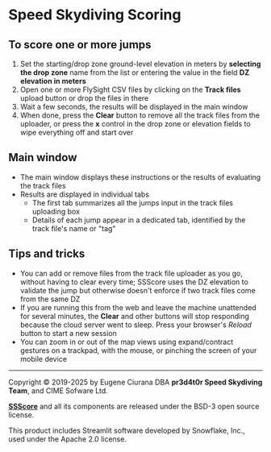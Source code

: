 # Speed Skydiving Scoring

## To score one or more jumps

1. Set the starting/drop zone ground-level elevation in meters by **selecting
   the drop zone** name from the list or entering the value in the field **DZ
   elevation in meters**
1. Open one or more FlySight CSV files by clicking on the **Track files**
   upload button or drop the files in there
1. Wait a few seconds, the results will be displayed in the main window
1. When done, press the **Clear** button to remove all the track files from the
   uploader, or press the **x** control in the drop zone or elevation fields to
   wipe everything off and start over


## Main window

- The main window displays these instructions or the results of evaluating the
  track files
- Results are displayed in individual tabs
  - The first tab summarizes all the jumps input in the track files uploading
    box
  - Details of each jump appear in a dedicated tab, identified by the track
    file's name or "tag"


## Tips and tricks

- You can add or remove files from the track file uploader as you go, without
  having to clear every time; SSScore uses the DZ elevation to validate the
  jump but otherwise doesn't enforce if two track files come from the same DZ
- If you are running this from the web and leave the machine unattended for
  several minutes, the **Clear** and other buttons will stop responding because
  the cloud server went to sleep.  Press your browser's _Reload_ button to
  start a new session
- You can zoom in or out of the map views using expand/contract gestures on a
  trackpad, with the mouse, or pinching the screen of your mobile device


---
Copyright &copy; 2019-2025 by Eugene Ciurana DBA **pr3d4t0r Speed Skydiving
Team**, and CIME Sofware Ltd.

**<a href='https://github.com/pr3d4t0r/SSScoring' target='_blank'>SSScore</a>** and all its components are released under the BSD-3 open source license.

This product includes Streamlit software developed by Snowflake, Inc., used
under the Apache 2.0 license.

